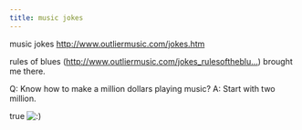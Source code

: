 ```yaml
---
title: music jokes
---
```


<p>music jokes
<a href="http://www.outliermusic.com/jokes.htm">http://www.outliermusic.com/jokes.htm</a></p>

<p>rules of blues (<a href="http://www.outliermusic.com/jokes_rulesoftheblues.htm">http://www.outliermusic.com/jokes_rulesoftheblu...</a>) brought me there.</p>

<p>Q: Know how to make a million dollars playing music?
A: Start with two million.</p>

<p>true <img src='http://www.rijiben.org/smilies/icon_smile.gif' alt=':)' class='wp-smiley' /> </p>
